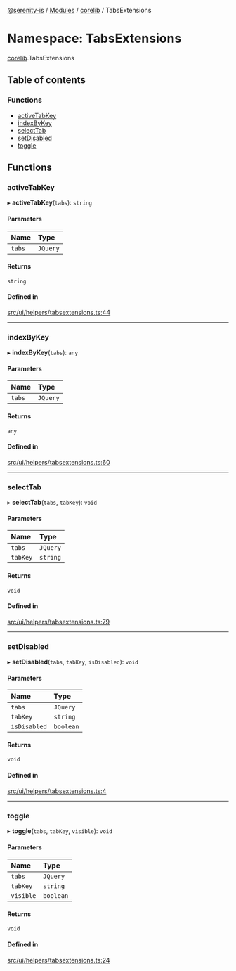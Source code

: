 [@serenity-is](../README.md) / [Modules](../modules.md) / [corelib](corelib.md) / TabsExtensions

# Namespace: TabsExtensions

[corelib](corelib.md).TabsExtensions

## Table of contents

### Functions

- [activeTabKey](corelib.TabsExtensions.md#activetabkey)
- [indexByKey](corelib.TabsExtensions.md#indexbykey)
- [selectTab](corelib.TabsExtensions.md#selecttab)
- [setDisabled](corelib.TabsExtensions.md#setdisabled)
- [toggle](corelib.TabsExtensions.md#toggle)

## Functions

### activeTabKey

▸ **activeTabKey**(`tabs`): `string`

#### Parameters

| Name | Type |
| :------ | :------ |
| `tabs` | `JQuery` |

#### Returns

`string`

#### Defined in

[src/ui/helpers/tabsextensions.ts:44](https://github.com/serenity-is/serenity/blob/master/packages/corelib/src/ui/helpers/tabsextensions.ts#L44)

___

### indexByKey

▸ **indexByKey**(`tabs`): `any`

#### Parameters

| Name | Type |
| :------ | :------ |
| `tabs` | `JQuery` |

#### Returns

`any`

#### Defined in

[src/ui/helpers/tabsextensions.ts:60](https://github.com/serenity-is/serenity/blob/master/packages/corelib/src/ui/helpers/tabsextensions.ts#L60)

___

### selectTab

▸ **selectTab**(`tabs`, `tabKey`): `void`

#### Parameters

| Name | Type |
| :------ | :------ |
| `tabs` | `JQuery` |
| `tabKey` | `string` |

#### Returns

`void`

#### Defined in

[src/ui/helpers/tabsextensions.ts:79](https://github.com/serenity-is/serenity/blob/master/packages/corelib/src/ui/helpers/tabsextensions.ts#L79)

___

### setDisabled

▸ **setDisabled**(`tabs`, `tabKey`, `isDisabled`): `void`

#### Parameters

| Name | Type |
| :------ | :------ |
| `tabs` | `JQuery` |
| `tabKey` | `string` |
| `isDisabled` | `boolean` |

#### Returns

`void`

#### Defined in

[src/ui/helpers/tabsextensions.ts:4](https://github.com/serenity-is/serenity/blob/master/packages/corelib/src/ui/helpers/tabsextensions.ts#L4)

___

### toggle

▸ **toggle**(`tabs`, `tabKey`, `visible`): `void`

#### Parameters

| Name | Type |
| :------ | :------ |
| `tabs` | `JQuery` |
| `tabKey` | `string` |
| `visible` | `boolean` |

#### Returns

`void`

#### Defined in

[src/ui/helpers/tabsextensions.ts:24](https://github.com/serenity-is/serenity/blob/master/packages/corelib/src/ui/helpers/tabsextensions.ts#L24)

